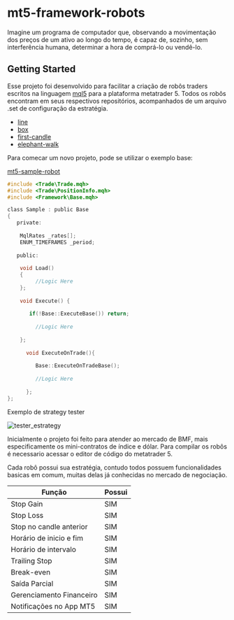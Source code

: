 # mt5-framework-robots

Imagine um programa de computador que, observando a movimentação dos preços de um ativo ao longo do tempo, é capaz de, sozinho, sem interferência humana, determinar a hora de comprá-lo ou vendê-lo.

## Getting Started

Esse projeto foi desenvolvido para facilitar a criação de robôs traders escritos na linguagem [mql5](https://www.mql5.com/pt)
para a plataforma metatrader 5. Todos os robôs encontram em seus respectivos repositórios, acompanhados de um arquivo .set 
de configuração da estratégia.

* [line](https://github.com/erlonfs/mt5-line-robot)
* [box](https://github.com/erlonfs/mt5-box-robot)
* [first-candle](https://github.com/erlonfs/mt5-first-candle-robot)
* [elephant-walk](https://github.com/erlonfs/mt5-elephant-walk-robot)

Para comecar um novo projeto, pode se utilizar o exemplo base:

[mt5-sample-robot](https://github.com/erlonfs/mt5-sample-robot)

```c
#include <Trade\Trade.mqh>
#include <Trade\PositionInfo.mqh>
#include <Framework\Base.mqh>

class Sample : public Base
{
   private:
   
   	MqlRates _rates[];
   	ENUM_TIMEFRAMES _period;     
   
   public:
      
   	void Load() 
   	{
         //Logic Here
   	};
   
   	void Execute() {
   	
   	   if(!Base::ExecuteBase()) return;
      		
         //Logic Here
   		   
   	};
   	
      void ExecuteOnTrade(){
      
         Base::ExecuteOnTradeBase();
         
         //Logic Here
         
      };
};
```

Exemplo de strategy tester

![tester_estrategy](https://github.com/erlonfs/mt5-first-candle-robot/tree/master/assets/tester/first_candle_test.gif)



Inicialmente o projeto foi feito para atender ao mercado de BMF, mais especificamente os mini-contratos 
de índice e dólar. Para compilar os robôs é necessario acessar o editor de código do metatrader 5.

Cada robô possui sua estratégia, contudo todos possuem funcionalidades basicas em comum, muitas delas já conhecidas 
no mercado de negociação.

| Função | Possui |
| ------ | ------ |
|Stop Gain | SIM |
|Stop Loss | SIM|
|Stop no candle anterior | SIM|
|Horário de inicio e fim | SIM|
|Horário de intervalo | SIM |
|Trailing Stop | SIM|
|Break-even | SIM|
|Saída Parcial | SIM|
|Gerenciamento Financeiro | SIM|
|Notificações no App MT5 | SIM|
